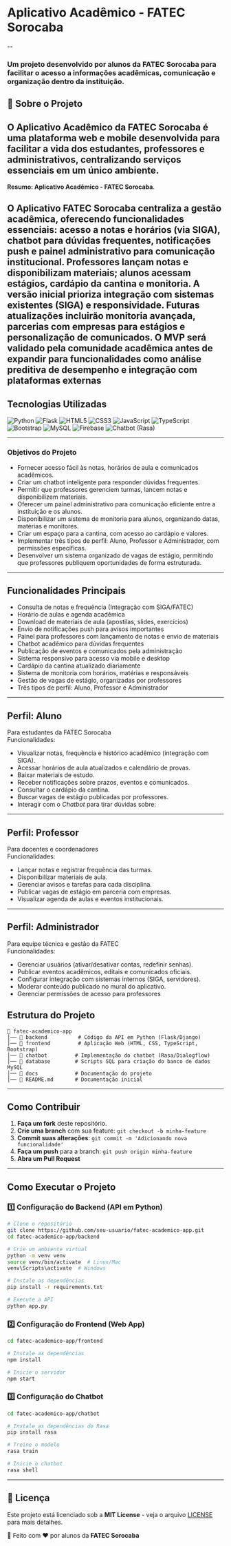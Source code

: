 #  Aplicativo Acadêmico - FATEC Sorocaba
--
###  Um projeto desenvolvido por alunos da FATEC Sorocaba para facilitar o acesso a informações acadêmicas, comunicação e organização dentro da instituição.

## 📖 Sobre o Projeto

O **Aplicativo Acadêmico da FATEC Sorocaba** é uma plataforma web e mobile desenvolvida para facilitar a vida dos estudantes, professores e administrativos, centralizando serviços essenciais em um único ambiente.
--
**Resumo: Aplicativo Acadêmico - FATEC Sorocaba**.

O Aplicativo FATEC Sorocaba centraliza a gestão acadêmica, oferecendo funcionalidades essenciais: acesso a notas e horários (via SIGA), chatbot para dúvidas frequentes, notificações push e painel administrativo para comunicação institucional. Professores lançam notas e disponibilizam materiais; alunos acessam estágios, cardápio da cantina e monitoria. A versão inicial prioriza integração com sistemas existentes (SIGA) e responsividade. Futuras atualizações incluirão monitoria avançada, parcerias com empresas para estágios e personalização de comunicados. O MVP será validado pela comunidade acadêmica antes de expandir para funcionalidades como análise preditiva de desempenho e integração com plataformas externas
---

##  Tecnologias Utilizadas

![Python](https://img.shields.io/badge/Python-3776AB?style=for-the-badge&logo=python&logoColor=white)
![Flask](https://img.shields.io/badge/Flask-000000?style=for-the-badge&logo=flask&logoColor=white)
![HTML5](https://img.shields.io/badge/HTML5-E34F26?style=for-the-badge&logo=html5&logoColor=white)
![CSS3](https://img.shields.io/badge/CSS3-1572B6?style=for-the-badge&logo=css3&logoColor=white)
![JavaScript](https://img.shields.io/badge/JavaScript-F7DF1E?style=for-the-badge&logo=javascript&logoColor=black)
![TypeScript](https://img.shields.io/badge/TypeScript-3178C6?style=for-the-badge&logo=typescript&logoColor=white)
![Bootstrap](https://img.shields.io/badge/Bootstrap-7952B3?style=for-the-badge&logo=bootstrap&logoColor=white)
![MySQL](https://img.shields.io/badge/MySQL-4479A1?style=for-the-badge&logo=mysql&logoColor=white)
![Firebase](https://img.shields.io/badge/Firebase-FFCA28?style=for-the-badge&logo=firebase&logoColor=black)
![Chatbot (Rasa)](https://img.shields.io/badge/Chatbot-Rasa-5C2D91?style=for-the-badge)

---

###  Objetivos do Projeto
- Fornecer acesso fácil às notas, horários de aula e comunicados acadêmicos.
- Criar um chatbot inteligente para responder dúvidas frequentes.
- Permitir que professores gerenciem turmas, lancem notas e disponibilizem materiais.
- Oferecer um painel administrativo para comunicação eficiente entre a instituição e os alunos.
- Disponibilizar um sistema de monitoria para alunos, organizando datas, matérias e monitores.
- Criar um espaço para a cantina, com acesso ao cardápio e valores.
- Implementar três tipos de perfil: Aluno, Professor e Administrador, com permissões específicas.
- Desenvolver um sistema organizado de vagas de estágio, permitindo que professores publiquem oportunidades de forma estruturada.

---

##  Funcionalidades Principais

- Consulta de notas e frequência (Integração com SIGA/FATEC)
- Horário de aulas e agenda acadêmica
- Download de materiais de aula (apostilas, slides, exercícios)
- Envio de notificações push para avisos importantes
- Painel para professores com lançamento de notas e envio de materiais
- Chatbot acadêmico para dúvidas frequentes
- Publicação de eventos e comunicados pela administração
- Sistema responsivo para acesso via mobile e desktop
- Cardápio da cantina atualizado diariamente
- Sistema de monitoria com horários, matérias e responsáveis
- Gestão de vagas de estágio, organizadas por professores
- Três tipos de perfil: Aluno, Professor e Administrador
---
##  Perfil: Aluno 
Para estudantes da FATEC Sorocaba  
 Funcionalidades: 
- Visualizar notas, frequência e histórico acadêmico (integração com SIGA).  
- Acessar horários de aula atualizados e calendário de provas.  
- Baixar materiais de estudo.  
- Receber notificações sobre prazos, eventos e comunicados.  
- Consultar o cardápio da cantina.  
- Buscar vagas de estágio publicadas por professores.  
- Interagir com o *Chatbot* para tirar dúvidas sobre:  

---

##  Perfil: Professor
Para docentes e coordenadores  
 Funcionalidades: 
- Lançar notas e registrar frequência das turmas.  
- Disponibilizar materiais de aula.  
- Gerenciar avisos e tarefas para cada disciplina.  
- Publicar vagas de estágio em parceria com empresas.  
- Visualizar agenda de aulas e eventos institucionais.    

---

##  Perfil: Administrador
Para equipe técnica e gestão da FATEC  
 Funcionalidades:
- Gerenciar usuários (ativar/desativar contas, redefinir senhas).  
- Publicar eventos acadêmicos, editais e comunicados oficiais.  
- Configurar integração com sistemas internos (SIGA, servidores). 
- Moderar conteúdo publicado no mural do aplicativo.  
- Gerenciar permissões de acesso para professores

## Estrutura do Projeto

```
📂 fatec-academico-app
│── 📁 backend          # Código da API em Python (Flask/Django)
│── 📁 frontend         # Aplicação Web (HTML, CSS, TypeScript, Bootstrap)
│── 📁 chatbot         # Implementação do chatbot (Rasa/Dialogflow)
│── 📁 database        # Scripts SQL para criação do banco de dados MySQL
│── 📁 docs            # Documentação do projeto
│── 📄 README.md       # Documentação inicial
```

---

##  Como Contribuir

1. **Faça um fork** deste repositório.
2. **Crie uma branch** com sua feature: `git checkout -b minha-feature`
3. **Commit suas alterações**: `git commit -m 'Adicionando nova funcionalidade'`
4. **Faça um push** para a branch: `git push origin minha-feature`
5. **Abra um Pull Request**

---

##  Como Executar o Projeto

### 1️⃣ Configuração do Backend (API em Python)
```bash
# Clone o repositório
git clone https://github.com/seu-usuario/fatec-academico-app.git
cd fatec-academico-app/backend

# Crie um ambiente virtual
python -m venv venv
source venv/bin/activate  # Linux/Mac
venv\Scripts\activate  # Windows

# Instale as dependências
pip install -r requirements.txt

# Execute a API
python app.py
```

### 2️⃣ Configuração do Frontend (Web App)
```bash
cd fatec-academico-app/frontend

# Instale as dependências
npm install

# Inicie o servidor
npm start
```

### 3️⃣ Configuração do Chatbot
```bash
cd fatec-academico-app/chatbot

# Instale as dependências do Rasa
pip install rasa

# Treine o modelo
rasa train

# Inicie o chatbot
rasa shell
```

---

## 📜 Licença

Este projeto está licenciado sob a **MIT License** - veja o arquivo [LICENSE](LICENSE) para mais detalhes.

📌 Feito com ❤️ por alunos da **FATEC Sorocaba**
